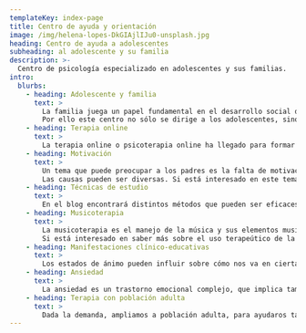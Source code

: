 ```yaml
---
templateKey: index-page
title: Centro de ayuda y orientación
image: /img/helena-lopes-DkGIAjlIJu0-unsplash.jpg
heading: Centro de ayuda a adolescentes
subheading: al adolescente y su familia
description: >-
  Centro de psicología especializado en adolescentes y sus familias.
intro:
  blurbs:
    - heading: Adolescente y familia
      text: >
        La familia juega un papel fundamental en el desarrollo social de los adolescentes, la relación padres-hijos va a sentar las bases sobre la que se construirán los cimientos de los comportamientos adolescentes.
        Por ello este centro no sólo se dirige a los adolescentes, sino también a orientar a los padres para que puedan ayudar y apoyar a sus hijos.
    - heading: Terapia online
      text: >
        La terapia online o psicoterapia online ha llegado para formar parte de nuestra vida y nuestro trabajo. Al igual que las videollamadas con familiares y amigos, las videollamadas para terapia son interesantes en nuestro día a día y nos enriquecen, ofreciendo una serie de ventajas muy interesantes: ahorro de tiempo, desde cualquier lugar, comodidad, etc.
    - heading: Motivación
      text: >
        Un tema que puede preocupar a los padres es la falta de motivación de sus hijos en los estudios. Piensan que todo le da igual o que no tiene interés.
        Las causas pueden ser diversas. Si está interesado en este tema o sufre este problema, no dude en consultarnos.
    - heading: Técnicas de estudio
      text: >
        En el blog encontrará distintos métodos que pueden ser eficaces para afrontar los problemas de concentración en el estudio. Puede que el entorno sea inadecuado, se tengan miedos a no conseguir los resultados esperados, se tengan preocupaciones o hayan aparecido problemas de ansiedad. Sea cual sea la causa, hay que adoptar una actitud positiva y seguir los consejos de especialistas.
    - heading: Musicoterapia
      text: >
        La musicoterapia es el manejo de la música y sus elementos musicales (sonido, ritmo, melodía y armonía) con el fin de satisfacer el bienestar físico, emocional, mental, social y cognitivo. 
        Si está interesado en saber más sobre el uso terapeútico de la música o quiere realizar musicoterapia a través de este centro, acceda a musicoterapia.
    - heading: Manifestaciones clínico-educativas
      text: >
        Los estados de ánimo pueden influir sobre cómo nos va en ciertas situaciones, pero también puede hacerlo algo más: nuestro estado mental. ¿Cuál es la diferencia entre un estado de ánimo y un estado mental? Los estados de ánimo son las emociones que sentimos. El estado mental son los pensamientos e ideas que acompañan ese estado de ánimo. Puede saber más a través del blog.
    - heading: Ansiedad
      text: >
        La ansiedad es un trastorno emocional complejo, que implica también problemas en pensamientos y conductas. Como psicóloga colaboradora de Clínica Moreno - Psicólogos, recomiendo el libro Superar la ansiedad y el miedo como ayuda para el tratamiento de la ansiedad.
    - heading: Terapia con población adulta
      text: >
        Dada la demanda, ampliamos a población adulta, para ayudaros también.
---
```

